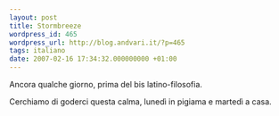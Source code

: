 ```yaml
---
layout: post
title: Stormbreeze
wordpress_id: 465
wordpress_url: http://blog.andvari.it/?p=465
tags: italiano
date: 2007-02-16 17:34:32.000000000 +01:00
---
```

Ancora qualche giorno, prima del bis latino-filosofia.

Cerchiamo di goderci questa calma, lunedì in pigiama e martedì a casa.
